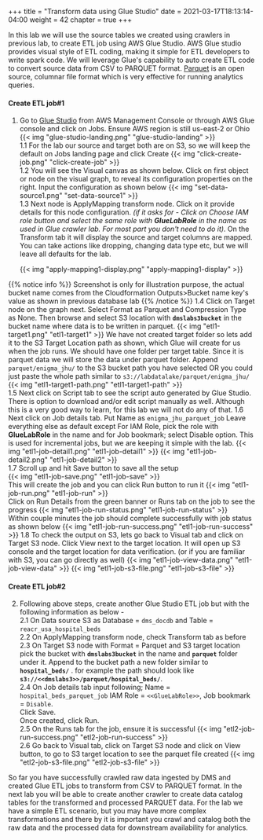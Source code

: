 +++
title = "Transform data using Glue Studio"
date = 2021-03-17T18:13:14-04:00
weight = 42
chapter = true
+++

In this lab we will use the source tables we created using crawlers in previous lab, to create ETL job using AWS Glue Studio. AWS Glue studio provides visual style of ETL coding, making it simple for ETL developers to write spark code. We will leverage Glue's capability to auto create ETL code to convert source data from CSV to PARQUET format. [Parquet](https://parquet.apache.org/) is an open source, columnar file format which is very effective for running analytics queries.

#### Create ETL job#1
1.  Go to [Glue Studio](https://us-east-2.console.aws.amazon.com/gluestudio/home?region=us-east-2#/) from AWS Management Console or through AWS Glue console and click on Jobs.
    Ensure AWS region is still us-east-2 or Ohio
    {{< img "glue-studio-landing.png" "glue-studio-landing" >}}  
1.1 For the lab our source and target both are on S3, so we will keep the default on Jobs landing page and click Create
    {{< img "click-create-job.png" "click-create-job" >}}  
1.2 You will see the Visual canvas as shown below. Click on first object or node on the visual graph, to reveal its configuration properties on the right.
Input the configuration as shown below
    {{< img "set-data-source1.png" "set-data-source1" >}}  
1.3 Next node is ApplyMapping transform node. Click on it provide details for this node configuration. *(if it asks for - Click on Choose IAM role button and select the same role with **GlueLabRole** in the name as used in Glue crawler lab. For most part you don't need to do it)*. On the Transform tab it will display the source and target columns are mapped. You can take actions like dropping, changing data type etc, but we will leave all defaults for the lab.
     
    {{< img "apply-mapping1-display.png" "apply-mapping1-display" >}}  

{{% notice info %}}
Screenshot is only for illustration purpose, the actual bucket name comes from the Cloudformation Outputs>Bucket name key's value as shown in previous database lab
{{% /notice %}}
1.4 Click on Target node on the graph next. Select Format as Parquet and Compression Type as None. Then browse and select S3 location with **`dmslabs3bucket`** in the bucket name where data is to be written in parquet.
    {{< img "etl1-target1.png" "etl1-target1" >}} 
We have not created target folder so lets add it to the S3 Target Location path as shown, which Glue will create for us when the job runs. We should have one folder per target table. Since it is parquet data we will store the data under parquet folder. Append `parquet/enigma_jhu/` to the S3 bucket path you have selected OR you could just paste the whole path similar to `s3://labdatalake/parquet/enigma_jhu/`
    {{< img "etl1-target1-path.png" "etl1-target1-path" >}}   
1.5 Next click on Script tab to see the script auto generated by Glue Studio. There is option to download and/or edit script manually as well. Although this is a very good way to learn, for this lab we will not do any of that.
1.6 Next click on Job details tab. Put Name as `enigma_jhu_parquet_job`
    Leave everything else as default except
    For IAM Role, pick the role with **GlueLabRole** in the name and for Job bookmark; select Disable option. This is used for incremental jobs, but we are keeping it simple with the lab.
        {{< img "etl1-job-detail1.png" "etl1-job-detail1" >}} 
        {{< img "etl1-job-detail2.png" "etl1-job-detail2" >}}   
1.7 Scroll up and hit Save button to save all the setup  
    {{< img "etl1-job-save.png" "etl1-job-save" >}}  
    This will create the job and you can click Run button to run it
    {{< img "etl1-job-run.png" "etl1-job-run" >}}  
    Click on Run Details from the green banner or Runs tab on the job to see the progress
    {{< img "etl1-job-run-status.png" "etl1-job-run-status" >}}  
    Within couple minutes the job should complete successfully with job status as shown below
    {{< img "etl1-job-run-success.png" "etl1-job-run-success" >}} 
1.8 To check the output on S3, lets go back to Visual tab and click on Target S3 node. Click View next to the target location. It will open up S3 console and the target location for data verification. (or if you are familiar with S3, you can go directly as well)
    {{< img "etl1-job-view-data.png" "etl1-job-view-data" >}} 
    {{< img "etl1-job-s3-file.png" "etl1-job-s3-file" >}} 

#### Create ETL job#2
2.  Following above steps, create another Glue Studio ETL job but with the following information as below -  
2.1 On Data source S3 as Database = `dms_docdb` and Table = `reacr_usa_hospital_beds`  
2.2 On ApplyMapping transform node, check Transform tab as before
2.3 On Target S3 node with Format = Parquet and S3 target location pick the bucket with **`dmslabs3bucket`** in the name and **`parquet`** folder under it. Append to the bucket path a new folder similar to **`hospital_beds/`** . for example the path should look like **`s3://<<dmslabs3>>/parquet/hospital_beds/`**.    
2.4 On Job details tab input following; Name = `hospital_beds_parquet_job`
    IAM Role = `<<GlueLabRole>>`, Job bookmark = `Disable`.  
    Click Save.  
    Once created, click Run.    
2.5 On the Runs tab for the job, ensure it is successful
    {{< img "etl2-job-run-success.png" "etl2-job-run-success" >}}   
2.6 Go back to Visual tab, click on Target S3 node and click on View button, to go to S3 target location to see the parquet file created
    {{< img "etl2-job-s3-file.png" "etl2-job-s3-file" >}}  

So far you have successfully crawled raw data ingested by DMS and created Glue ETL jobs to transform from CSV to PARQUET format. In the next lab you will be able to create another crawler to create data catalog tables for the transformed and processed PARQUET data. For the lab we have a simple ETL scenario, but you may have more complex transformations and there by it is important you crawl and catalog both the raw data and the processed data for downstream availability for analytics.
